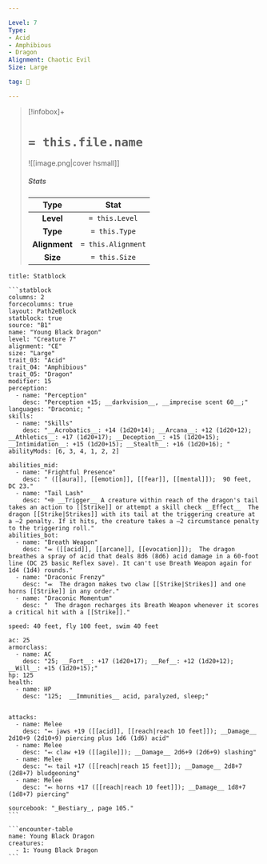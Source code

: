 ```yaml
---

Level: 7
Type:
- Acid
- Amphibious
- Dragon
Alignment: Chaotic Evil
Size: Large

tag: 👹

---
```


> [!infobox]+
> #  `= this.file.name`
> ![[image.png|cover hsmall]]
> ##### Stats
> Type | Stat |
> :---:|:---:|
> **Level** | `= this.Level` |
> **Type** | `= this.Type` |
> **Alignment** | `= this.Alignment` |
> **Size** | `= this.Size` |



````ad-info
title: Statblock

```statblock
columns: 2
forcecolumns: true
layout: Path2eBlock
statblock: true
source: "B1"
name: "Young Black Dragon"
level: "Creature 7"
alignment: "CE"
size: "Large"
trait_03: "Acid"
trait_04: "Amphibious"
trait_05: "Dragon"
modifier: 15
perception:
  - name: "Perception"
    desc: "Perception +15; __darkvision__, __imprecise scent 60__;"
languages: "Draconic; "
skills:
  - name: "Skills"
    desc: "__Acrobatics__: +14 (1d20+14); __Arcana__: +12 (1d20+12); __Athletics__: +17 (1d20+17); __Deception__: +15 (1d20+15); __Intimidation__: +15 (1d20+15); __Stealth__: +16 (1d20+16); "
abilityMods: [6, 3, 4, 1, 2, 2]

abilities_mid:
  - name: "Frightful Presence"
    desc: " ([[aura]], [[emotion]], [[fear]], [[mental]]);  90 feet, DC 23."
  - name: "Tail Lash"
    desc: "⬲ __Trigger__ A creature within reach of the dragon's tail takes an action to [[Strike]] or attempt a skill check __Effect__  The dragon [[Strike|Strikes]] with its tail at the triggering creature at a –2 penalty. If it hits, the creature takes a –2 circumstance penalty to the triggering roll."
abilities_bot:
  - name: "Breath Weapon"
    desc: "⬺ ([[acid]], [[arcane]], [[evocation]]);  The dragon breathes a spray of acid that deals 8d6 (8d6) acid damage in a 60-foot line (DC 25 basic Reflex save). It can't use Breath Weapon again for 1d4 (1d4) rounds."
  - name: "Draconic Frenzy"
    desc: "⬺  The dragon makes two claw [[Strike|Strikes]] and one horns [[Strike]] in any order."
  - name: "Draconic Momentum"
    desc: "  The dragon recharges its Breath Weapon whenever it scores a critical hit with a [[Strike]]."

speed: 40 feet, fly 100 feet, swim 40 feet

ac: 25
armorclass:
  - name: AC
    desc: "25; __Fort__: +17 (1d20+17); __Ref__: +12 (1d20+12); __Will__: +15 (1d20+15);"
hp: 125
health:
  - name: HP
    desc: "125;  __Immunities__ acid, paralyzed, sleep;"


attacks:
  - name: Melee
    desc: "⬻ jaws +19 ([[acid]], [[reach|reach 10 feet]]); __Damage__ 2d10+9 (2d10+9) piercing plus 1d6 (1d6) acid"
  - name: Melee
    desc: "⬻ claw +19 ([[agile]]); __Damage__ 2d6+9 (2d6+9) slashing"
  - name: Melee
    desc: "⬻ tail +17 ([[reach|reach 15 feet]]); __Damage__ 2d8+7 (2d8+7) bludgeoning"
  - name: Melee
    desc: "⬻ horns +17 ([[reach|reach 10 feet]]); __Damage__ 1d8+7 (1d8+7) piercing"

sourcebook: "_Bestiary_, page 105."
```

```encounter-table
name: Young Black Dragon
creatures:
  - 1: Young Black Dragon
```

````


